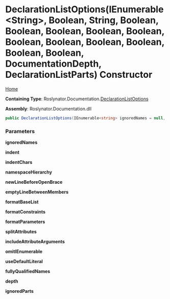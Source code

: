 # DeclarationListOptions\(IEnumerable\<String>, Boolean, String, Boolean, Boolean, Boolean, Boolean, Boolean, Boolean, Boolean, Boolean, Boolean, Boolean, Boolean, DocumentationDepth, DeclarationListParts\) Constructor

[Home](../../../../README.md#_top)

**Containing Type**: Roslynator\.Documentation\.[DeclarationListOptions](../README.md#_top)

**Assembly**: Roslynator\.Documentation\.dll

```csharp
public DeclarationListOptions(IEnumerable<string> ignoredNames = null, bool indent = true, string indentChars = "    ", bool namespaceHierarchy = false, bool newLineBeforeOpenBrace = true, bool emptyLineBetweenMembers = false, bool formatBaseList = false, bool formatConstraints = false, bool formatParameters = false, bool splitAttributes = true, bool includeAttributeArguments = true, bool omitIEnumerable = true, bool useDefaultLiteral = true, bool fullyQualifiedNames = false, DocumentationDepth depth = Member, DeclarationListParts ignoredParts = None)
```

### Parameters

**ignoredNames**

**indent**

**indentChars**

**namespaceHierarchy**

**newLineBeforeOpenBrace**

**emptyLineBetweenMembers**

**formatBaseList**

**formatConstraints**

**formatParameters**

**splitAttributes**

**includeAttributeArguments**

**omitIEnumerable**

**useDefaultLiteral**

**fullyQualifiedNames**

**depth**

**ignoredParts**
